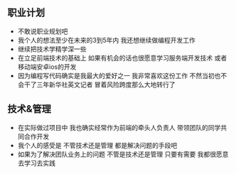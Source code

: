 ## 职业计划
- 不敢说职业规划吧
- 我个人的想法至少在未来的3到5年内 我还想继续做编程开发工作
- 继续把技术学精学深一些
- 在立足前端技术的基础上 如果有机会的话也很愿意学习服务端开发技术 或者 移动端安卓ios的开发
- 因为编程写代码确实是我最大的爱好之一 我非常喜欢这份工作 不然当初也不会干了三年新华社英文记者 冒着风险跨度那么大地转行了

## 技术&管理
- 在实际做过项目中 我也确实经常作为前端的牵头人负责人 带领团队的同学共同合作开发
- 我个人的感受是 不管技术还是管理 都是解决问题的手段吧
- 如果为了解决团队业务上的问题 不管是技术还是管理 只要有需要 我都很愿意去学习去实践
